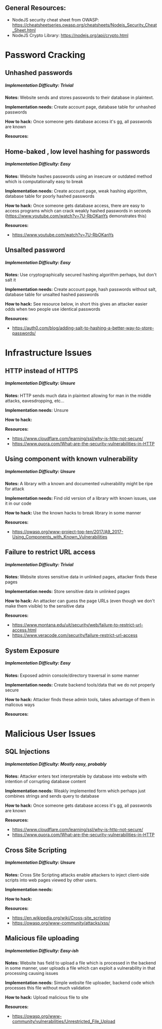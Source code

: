 ## General Resources:

 - NodeJS security cheat sheet from OWASP: https://cheatsheetseries.owasp.org/cheatsheets/Nodejs_Security_Cheat_Sheet.html
 - NodeJS Crypto Library: https://nodejs.org/api/crypto.html

# Password Cracking

## Unhashed passwords
##### Implementation Difficulty: Trivial

**Notes:** Website sends and stores passwords to their database in plaintext.

**Implementation needs:** Create account page, database table for unhashed passwords

**How to hack:** Once someone gets database access it's gg, all passwords are known

**Resources:**

## Home-baked , low level hashing for passwords
##### Implementation Difficulty: Easy

**Notes:** Website hashes passwords using an insecure or outdated method which is computationally easy to break

**Implementation needs:** Create account page, weak hashing algorithm, database table for poorly hashed passwords

**How to hack:** Once someone gets database access, there are easy to access programs which can crack weakly hashed passwords in seconds (https://www.youtube.com/watch?v=7U-RbOKanYs demonstrates this)

**Resources:**

 - https://www.youtube.com/watch?v=7U-RbOKanYs

## Unsalted password
##### Implementation Difficulty: Easy

**Notes:** Use cryptographically secured hashing algorithm perhaps, but don't salt it

**Implementation needs:** Create account page, hash passwords without salt, database table for unsalted hashed passwords

**How to hack:** See resource below, in short this gives an attacker easier odds when two people use identical passwords

**Resources:**

 - https://auth0.com/blog/adding-salt-to-hashing-a-better-way-to-store-passwords/


# Infrastructure Issues

## HTTP instead of HTTPS
##### Implementation Difficulty: Unsure

**Notes:** HTTP sends much data in plaintext allowing for man in the middle attacks, eavesdropping, etc...

**Implementation needs:** Unsure

**How to hack:**

**Resources:**

 - https://www.cloudflare.com/learning/ssl/why-is-http-not-secure/
 - https://www.quora.com/What-are-the-security-vulnerabilities-in-HTTP


## Using component with known vulnerability
##### Implementation Difficulty: Unsure

**Notes:** A library with a known and documented vulnerability might be ripe for attack

**Implementation needs:** Find old version of a library with known issues, use it in our code

**How to hack:** Use the known hacks to break library in some manner

**Resources:**

 - https://owasp.org/www-project-top-ten/2017/A9_2017-Using_Components_with_Known_Vulnerabilities

##  Failure to restrict URL access
##### Implementation Difficulty: Trivial

**Notes:** Website stores sensitive data in unlinked pages, attacker finds these pages

**Implementation needs:** Store sensitive data in unlinked pages

**How to hack:** An attacker can guess the page URLs (even though we don't make them visible) to the sensitive data

**Resources:**
 - https://www.montana.edu/uit/security/web/failure-to-restrict-url-access.html
 - https://www.veracode.com/security/failure-restrict-url-access


##  System Exposure
##### Implementation Difficulty: Easy

**Notes:** Exposed admin console/directory traversal in some manner

**Implementation needs:** Create backend tools/data that we do not properly secure

**How to hack:** Attacker finds these admin tools, takes advantage of them in malicous ways

**Resources:**


# Malicious User Issues

##  SQL Injections
##### Implementation Difficulty: Mostly easy, probably

**Notes:** Attacker enters text interpretable by database into website with intention of corrupting database content

**Implementation needs:** Weakly implemented form which perhaps just combines strings and sends query to database

**How to hack:** Once someone gets database access it's gg, all passwords are known

**Resources:**

 - https://www.cloudflare.com/learning/ssl/why-is-http-not-secure/
 - https://www.quora.com/What-are-the-security-vulnerabilities-in-HTTP


##  Cross Site Scripting
##### Implementation Difficulty: Unsure

**Notes:** Cross Site Scripting attacks enable attackers to inject client-side scripts into web pages viewed by other users.

**Implementation needs:**

**How to hack:**

**Resources:**
 - https://en.wikipedia.org/wiki/Cross-site_scripting
 - https://owasp.org/www-community/attacks/xss/


## Malicious file uploading
##### Implementation Difficulty: Easy-ish

**Notes:** Website has field to upload a file which is processed in the backend in some manner, user uploads a file which can exploit a vulnerability in that processing causing issues

**Implementation needs:** Simple website file uploader, backend code which processes this file without much validation

**How to hack:** Upload malicious file to site

**Resources:**
 - https://owasp.org/www-community/vulnerabilities/Unrestricted_File_Upload
